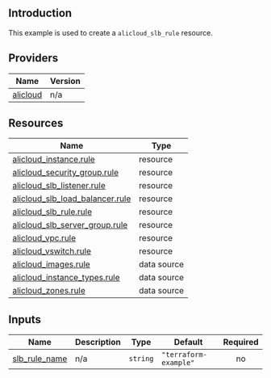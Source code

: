 <!-- BEGIN_TF_DOCS -->
## Introduction

This example is used to create a `alicloud_slb_rule` resource.

## Providers

| Name | Version |
|------|---------|
| <a name="provider_alicloud"></a> [alicloud](#provider\_alicloud) | n/a |

## Resources

| Name | Type |
|------|------|
| [alicloud_instance.rule](https://registry.terraform.io/providers/aliyun/alicloud/latest/docs/resources/instance) | resource |
| [alicloud_security_group.rule](https://registry.terraform.io/providers/aliyun/alicloud/latest/docs/resources/security_group) | resource |
| [alicloud_slb_listener.rule](https://registry.terraform.io/providers/aliyun/alicloud/latest/docs/resources/slb_listener) | resource |
| [alicloud_slb_load_balancer.rule](https://registry.terraform.io/providers/aliyun/alicloud/latest/docs/resources/slb_load_balancer) | resource |
| [alicloud_slb_rule.rule](https://registry.terraform.io/providers/aliyun/alicloud/latest/docs/resources/slb_rule) | resource |
| [alicloud_slb_server_group.rule](https://registry.terraform.io/providers/aliyun/alicloud/latest/docs/resources/slb_server_group) | resource |
| [alicloud_vpc.rule](https://registry.terraform.io/providers/aliyun/alicloud/latest/docs/resources/vpc) | resource |
| [alicloud_vswitch.rule](https://registry.terraform.io/providers/aliyun/alicloud/latest/docs/resources/vswitch) | resource |
| [alicloud_images.rule](https://registry.terraform.io/providers/aliyun/alicloud/latest/docs/data-sources/images) | data source |
| [alicloud_instance_types.rule](https://registry.terraform.io/providers/aliyun/alicloud/latest/docs/data-sources/instance_types) | data source |
| [alicloud_zones.rule](https://registry.terraform.io/providers/aliyun/alicloud/latest/docs/data-sources/zones) | data source |

## Inputs

| Name | Description | Type | Default | Required |
|------|-------------|------|---------|:--------:|
| <a name="input_slb_rule_name"></a> [slb\_rule\_name](#input\_slb\_rule\_name) | n/a | `string` | `"terraform-example"` | no |
<!-- END_TF_DOCS -->    
